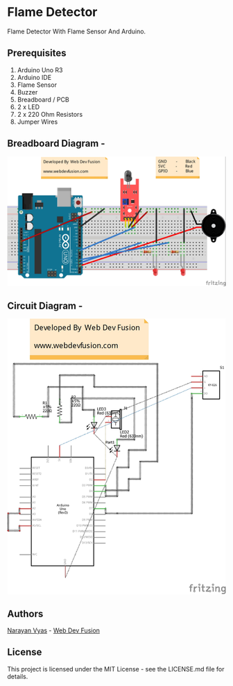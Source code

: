 # Flame Detector
Flame Detector With Flame Sensor And Arduino.

## Prerequisites
1. Arduino Uno R3
2. Arduino IDE
3. Flame Sensor
4. Buzzer
5. Breadboard / PCB
6. 2 x LED
7. 2 x 220 Ohm Resistors
8. Jumper Wires

## Breadboard Diagram -
![Graphical Diagram](https://github.com/narayanvyas/IoT-Workshop/blob/master/Arduino/Flame_Detector/Graphical%20Diagram.jpeg)

## Circuit Diagram -
![Circuit Diagram](https://github.com/narayanvyas/IoT-Workshop/blob/master/Arduino/Flame_Detector/Circuit%20Diagram.jpeg)

## Authors
[Narayan Vyas](https://www.narayanvyas.org) - [Web Dev Fusion](https://www.webdevfusion.com)

## License
This project is licensed under the MIT License - see the LICENSE.md file for details.